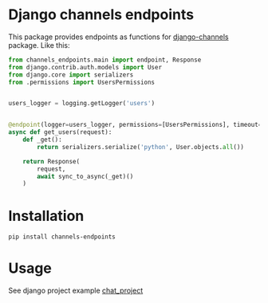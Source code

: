 # Django channels endpoints

This package provides endpoints as functions for 
[django-channels](https://github.com/django/channels)
package. Like this:

```python
from channels_endpoints.main import endpoint, Response
from django.contrib.auth.models import User
from django.core import serializers
from .permissions import UsersPermissions


users_logger = logging.getLogger('users')


@endpoint(logger=users_logger, permissions=[UsersPermissions], timeout=42)
async def get_users(request):
    def _get():
        return serializers.serialize('python', User.objects.all())

    return Response(
        request,
        await sync_to_async(_get)()
    )
```

# Installation

```shell
pip install channels-endpoints
```

# Usage

See django project example [chat_project](https://github.com/avigmati/chat_project)
